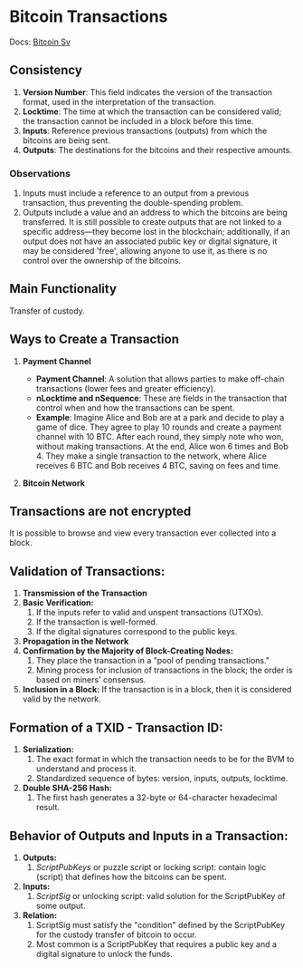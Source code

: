# Bitcoin Transactions

Docs: [Bitcoin Sv](https://wiki.bitcoinsv.io/index.php/Bitcoin_Transactions)

## Consistency

1. **Version Number**: This field indicates the version of the transaction format, used in the interpretation of the transaction.
2. **Locktime**: The time at which the transaction can be considered valid; the transaction cannot be included in a block before this time.
3. **Inputs**: Reference previous transactions (outputs) from which the bitcoins are being sent.
4. **Outputs**: The destinations for the bitcoins and their respective amounts.

### Observations

1. Inputs must include a reference to an output from a previous transaction, thus preventing the double-spending problem.
2. Outputs include a value and an address to which the bitcoins are being transferred. It is still possible to create outputs that are not linked to a specific address—they become lost in the blockchain; additionally, if an output does not have an associated public key or digital signature, it may be considered 'free', allowing anyone to use it, as there is no control over the ownership of the bitcoins.

## Main Functionality

Transfer of custody.

## Ways to Create a Transaction

1. **Payment Channel**
   - **Payment Channel**: A solution that allows parties to make off-chain transactions (lower fees and greater efficiency).
   - **nLocktime and nSequence**: These are fields in the transaction that control when and how the transactions can be spent.
   - **Example**: Imagine Alice and Bob are at a park and decide to play a game of dice. They agree to play 10 rounds and create a payment channel with 10 BTC. After each round, they simply note who won, without making transactions. At the end, Alice won 6 times and Bob 4. They make a single transaction to the network, where Alice receives 6 BTC and Bob receives 4 BTC, saving on fees and time.

2. **Bitcoin Network**


## Transactions are not encrypted
It is possible to browse and view every transaction ever collected into a block.

## Validation of Transactions:
1. **Transmission of the Transaction**
2. **Basic Verification:**
   1. If the inputs refer to valid and unspent transactions (UTXOs).
   2. If the transaction is well-formed.
   3. If the digital signatures correspond to the public keys.
3. **Propagation in the Network**
4. **Confirmation by the Majority of Block-Creating Nodes:**
   1. They place the transaction in a "pool of pending transactions."
   2. Mining process for inclusion of transactions in the block; the order is based on miners' consensus.
5. **Inclusion in a Block:** 
   If the transaction is in a block, then it is considered valid by the network.

## Formation of a TXID - Transaction ID:
1. **Serialization:** 
   1. The exact format in which the transaction needs to be for the BVM to understand and process it.
   2. Standardized sequence of bytes: version, inputs, outputs, locktime.
2. **Double SHA-256 Hash:**
   1. The first hash generates a 32-byte or 64-character hexadecimal result.

## Behavior of Outputs and Inputs in a Transaction:
1. **Outputs:**
   1. _ScriptPubKeys_ or puzzle script or locking script: contain logic (script) that defines how the bitcoins can be spent.
2. **Inputs:** 
   1. _ScriptSig_ or unlocking script: valid solution for the ScriptPubKey of some output.
3. **Relation:**
   1. ScriptSig must satisfy the "condition" defined by the ScriptPubKey for the custody transfer of bitcoin to occur.
   2. Most common is a ScriptPubKey that requires a public key and a digital signature to unlock the funds.

